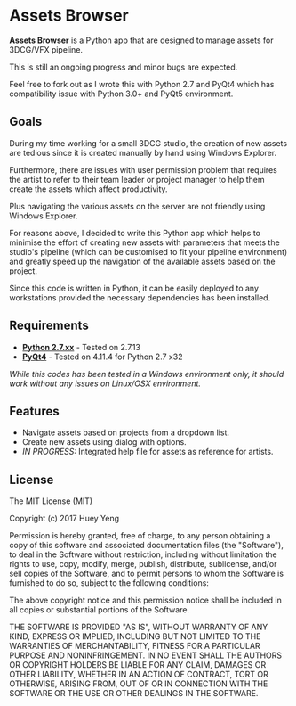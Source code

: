 # Assets Browser

**Assets Browser** is a Python app that are designed to manage assets for 3DCG/VFX pipeline.

This is still an ongoing progress and minor bugs are expected.

Feel free to fork out as I wrote this with Python 2.7 and PyQt4 which has compatibility issue
with Python 3.0+ and PyQt5 environment.

## Goals
During my time working for a small 3DCG studio, the creation of new assets are tedious since
it is created manually by hand using Windows Explorer.

Furthermore, there are issues with user permission problem that requires the artist to refer
to their team leader or project manager to help them create the assets which affect productivity.

Plus navigating the various assets on the server are not friendly using Windows Explorer.

For reasons above, I decided to write this Python app which helps to minimise the effort of
creating new assets with parameters that meets the studio's pipeline (which can be customised
to fit your pipeline environment) and greatly speed up the navigation of the available assets
based on the project.

Since this code is written in Python, it can be easily deployed to any workstations provided
the necessary dependencies has been installed.

## Requirements
* **[Python  2.7.xx](https://www.python.org/)** - Tested on 2.7.13
* **[PyQt4](https://sourceforge.net/projects/pyqt/files/PyQt4/)** - Tested on 4.11.4 for Python 2.7 x32

_While this codes has been tested in a Windows environment only, it should work without any
issues on Linux/OSX environment._

## Features
* Navigate assets based on projects from a dropdown list.
* Create new assets using dialog with options.
* _IN PROGRESS:_ Integrated help file for assets as reference for artists.

## License

The MIT License (MIT)

Copyright (c) 2017 Huey Yeng

Permission is hereby granted, free of charge, to any person obtaining a copy of this software and associated documentation files (the "Software"), to deal in the Software without restriction, including without limitation the rights to use, copy, modify, merge, publish, distribute, sublicense, and/or sell copies of the Software, and to permit persons to whom the Software is furnished to do so, subject to the following conditions:

The above copyright notice and this permission notice shall be included in all copies or substantial portions of the Software.

THE SOFTWARE IS PROVIDED "AS IS", WITHOUT WARRANTY OF ANY KIND, EXPRESS OR IMPLIED, INCLUDING BUT NOT LIMITED TO THE WARRANTIES OF MERCHANTABILITY, FITNESS FOR A PARTICULAR PURPOSE AND NONINFRINGEMENT. IN NO EVENT SHALL THE AUTHORS OR COPYRIGHT HOLDERS BE LIABLE FOR ANY CLAIM, DAMAGES OR OTHER LIABILITY, WHETHER IN AN ACTION OF CONTRACT, TORT OR OTHERWISE, ARISING FROM, OUT OF OR IN CONNECTION WITH THE SOFTWARE OR THE USE OR OTHER DEALINGS IN THE SOFTWARE.
